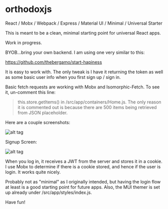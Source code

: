 # orthodoxjs
React / Mobx / Webpack / Express / Material UI / Minimal / Universal Starter

This is meant to be a clean, minimal starting point for universal React apps.

Work in progress.

BYOB...bring your own backend. I am using one very similar to this:

https://github.com/thebergamo/start-hapiness

It is easy to work with. The only tweak is I have it returning the token as well as some basic user info when you first sign up / sign in.


Basic fetch requests are working with Mobx and Isomorphic-Fetch. To see it, un-comment this line:
>this.store.getItems()
in /src/app/containers/Home.js. The only reason it is commented out is because there are 500 items being retrieved from JSON placeholder.

Here are a couple screenshots:

![alt tag](http://i.imgur.com/er0bzzw.png)

Signup Screen:

![alt tag](http://imgur.com/a/Qo3hZ.png)

When you log in, it receives a JWT from the server and stores it in a cookie. I use Mobx to determine if there is a cookie stored, and hence if the user is login. It works quite nicely.

Probably not as "minimal" as I originally intended, but having the login flow at least is a good starting point for future apps. Also, the MUI themer is set up already under /src/app/styles/index.js.

Have fun!
